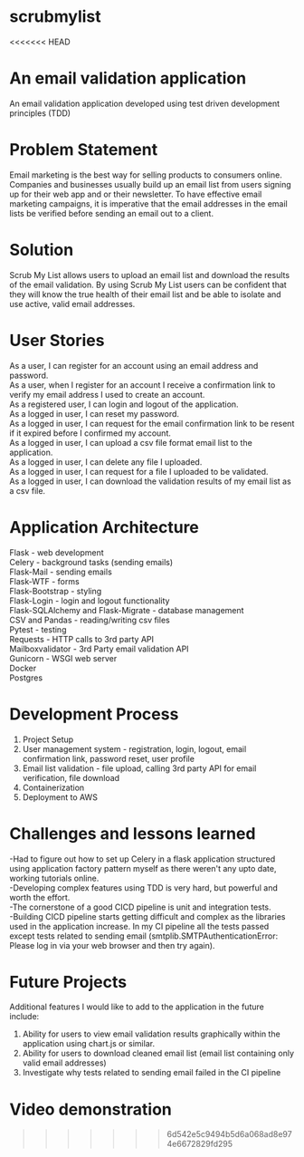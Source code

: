 # scrubmylist
<<<<<<< HEAD

An email validation application
=======
An email validation application developed using test driven development principles (TDD)

# Problem Statement
Email marketing is the best way for selling products to consumers online. Companies and businesses usually build up an email list from users signing up for their web app and or their newsletter. To have effective email marketing campaigns, it is imperative that the email addresses in the email lists be verified before sending an email out to a client. 

# Solution
Scrub My List allows users to upload an email list and download the results of the email validation. By using Scrub My List users can be confident that they will know the true health of their email list and be able to isolate and use active, valid email addresses.

# User Stories
As a user, I can register for an account using an email address and password.  
As a user, when I register for an account I receive a confirmation link to verify my email address I used to create an account.  
As a registered user, I can login and logout of the application.  
As a logged in user, I can reset my password.  
As a logged in user, I can request for the email confirmation link to be resent if it expired before I confirmed my account.  
As a logged in user, I can upload a csv file format email list to the application.  
As a logged in user, I can delete any file I uploaded.  
As a logged in user, I can request for a file I uploaded to be validated.  
As a logged in user, I can download the validation results of my email list as a csv file.  

# Application Architecture
Flask - web development  
Celery - background tasks (sending emails)  
Flask-Mail - sending emails  
Flask-WTF - forms  
Flask-Bootstrap - styling  
Flask-Login - login and logout functionality  
Flask-SQLAlchemy and Flask-Migrate - database management  
CSV and Pandas - reading/writing csv files  
Pytest - testing  
Requests - HTTP calls to 3rd party API    
Mailboxvalidator - 3rd Party email validation API  
Gunicorn - WSGI web server  
Docker  
Postgres  

# Development Process
1. Project Setup
2. User management system - registration, login, logout, email confirmation link, password reset, user profile
3. Email list validation - file upload, calling 3rd party API for email verification, file download
4. Containerization
5. Deployment to AWS

# Challenges and lessons learned
-Had to figure out how to set up Celery in a flask application structured using application factory pattern myself as there weren't any upto date, working tutorials online.    
-Developing complex features using TDD is very hard, but powerful and worth the effort.    
-The cornerstone of a good CICD pipeline is unit and integration tests.   
-Building CICD pipeline starts getting difficult and complex as the libraries used in the application increase. In my CI pipeline all the tests passed except tests related to sending email (smtplib.SMTPAuthenticationError: Please log in via your web browser and then try again). 

# Future Projects
Additional features I would like to add to the application in the future include:  
1. Ability for users to view email validation results graphically within the application using chart.js or similar.  
2. Ability for users to download cleaned email list (email list containing only valid email addresses)  
3. Investigate why tests related to sending email failed in the CI pipeline

# Video demonstration














>>>>>>> 6d542e5c9494b5d6a068ad8e974e6672829fd295


